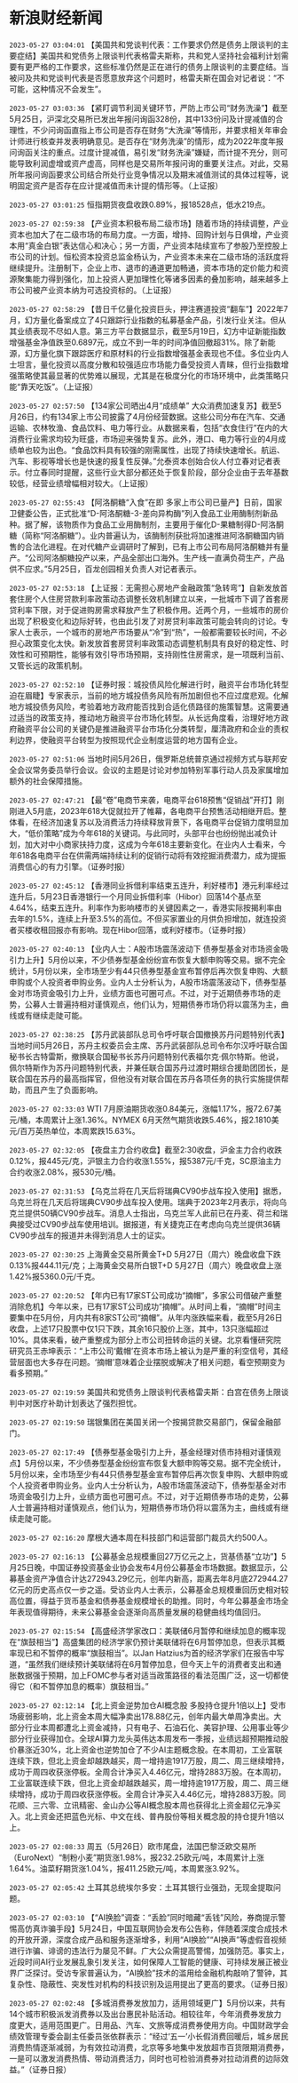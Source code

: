# 新浪财经新闻
`2023-05-27 03:04:01` 【美国共和党谈判代表：工作要求仍然是债务上限谈判的主要症结】美国共和党债务上限谈判代表格雷夫斯称，共和党人坚持社会福利计划需要有更严格的工作要求，这些标准仍然是正在进行的债务上限谈判的主要症结。当被问及共和党谈判代表是否愿意放弃这个问题时，格雷夫斯在国会对记者说：“不可能，这种情况不会发生”。

`2023-05-27 03:03:36` 【紧盯调节利润关键环节，严防上市公司“财务洗澡”】截至5月25日，沪深北交易所已发出年报问询函328份，其中133份问及计提减值的合理性，不少问询函直指上市公司是否存在财务“大洗澡”等情形，并要求相关年审会计师进行核查并发表明确意见。是否存在“财务洗澡”的情形，成为2022年度年报问询函关注的重点。过度计提减值，易引发“财务洗澡”嫌疑，而计提不充分，则可能导致利润虚增或资产虚高，同样也是交易所年报问询的重要关注点。对此，交易所年报问询函要求公司结合所处行业竞争情况以及期末减值测试的具体过程等，说明固定资产是否存在应计提减值而未计提的情形等。（上证报）

`2023-05-27 03:01:25` 恒指期货夜盘收跌0.89%，报18528点，低水219点。

`2023-05-27 02:59:38` 【产业资本积极布局二级市场】随着市场的持续调整，产业资本也加大了在二级市场的布局力度。一方面，增持、回购计划与日俱增，产业资本用“真金白银”表达信心和决心；另一方面，产业资本陆续宣布了参股乃至控股上市公司的计划。恒松资本投资总监金杨认为，产业资本未来在二级市场的活跃度将继续提升。注册制下，企业上市、退市的通道更加畅通，资本市场的定价能力和资源聚集能力得到强化，加上投资人更加理性化等诸多因素的叠加影响，越来越多上市公司被产业资本纳为可选投资标的。（上证报）

`2023-05-27 02:58:29` 【昔日千亿量化投资巨头，押注赛道投资“翻车”】2022年7月，幻方量化备案成立了4只跟踪行业指数的私募基金产品，引发行业关注。但从其业绩表现不尽如人意。第三方平台数据显示，截至5月19日，幻方中证新能指数增强基金净值跌至0.6897元，成立不到一年的时间净值回撤超31%。除了新能源，幻方量化旗下跟踪医疗和原材料的行业指数增强基金表现也不佳。多位业内人士坦言，量化投资以高度分散和较强适应市场能力备受投资人青睐，但行业指数增强策略使其最显著的优势难以展现，尤其是在极度分化的市场环境中，此类策略只能“靠天吃饭”。（上证报）

`2023-05-27 02:57:50` 【134家公司晒出4月“成绩单” 大众消费加速复苏】截至5月26日，约有134家上市公司披露了4月份经营数据。这些公司分布在汽车、交通运输、农林牧渔、食品饮料、电力等行业。从数据来看，包括“衣食住行”在内的大消费行业需求均较为旺盛，市场迎来强势复苏。此外，港口、电力等行业的4月成绩单也较为出色。“食品饮料具有较强的刚需属性，出现了持续快速增长。航运、汽车、影视等增长也是快速的报复性反弹。”允泰资本创始合伙人付立春对记者表示。付立春同时提醒，这些行业大部分都还处于恢复阶段，部分企业由于去年基数较低，经营业绩增幅相对较大。（上证报）

`2023-05-27 02:55:43` 【阿洛酮糖“入食”在即 多家上市公司已量产】日前，国家卫健委公告，正式批准“D-阿洛酮糖-3-差向异构酶”列入食品工业用酶制剂新品种。据了解，该物质作为食品工业用酶制剂，主要用于催化D-果糖制得D-阿洛酮糖（简称“阿洛酮糖”）。业内普遍认为，该酶制剂获批将加速推进阿洛酮糖国内销售的合法化进程。在对代糖产业调研时了解到，已有上市公司布局阿洛酮糖并有量产。“公司阿洛酮糖投产以来，产品全部出口海外。生产线一直满负荷生产，产品供不应求。”5月25日，百龙创园相关负责人对记者表示。

`2023-05-27 02:53:18` 【上证报：无需担心房地产金融政策“急转弯”】自新发放首套住房个人住房贷款利率政策动态调整长效机制建立以来，一批城市下调了首套房贷利率下限，对于促进购房需求释放产生了积极作用。近两个月，一些城市的房价出现了积极变化和边际好转，也由此引发了对房贷利率政策可能会转向的讨论。专家人士表示，一个城市的房地产市场要从“冷”到“热”，一般都需要较长时间，不必担心政策变化太快。新发放首套房贷利率政策动态调整机制具有良好的稳定性、时效性和可预期性，能够有效引导市场预期，支持刚性住房需求，是一项既利当前、又管长远的政策机制。

`2023-05-27 02:52:10` 【证券时报：城投债风险化解进行时，融资平台市场化转型迫在眉睫】专家表示，当前的地方城投债务风险有所加剧但也不应过度悲观。化解地方城投债务风险，考验着地方政府能否找到合适化债路径的施策智慧。这需要通过适当的政策支持，推动地方融资平台市场化转型。从长远角度看，治理好地方政府融资平台公司的关键仍是推进融资平台市场化分类转型，厘清政府和企业的责权利边界，使融资平台转型为按照现代企业制度运营的地方国有企业。

`2023-05-27 02:51:06` 当地时间5月26日，俄罗斯总统普京通过视频方式与联邦安全会议常务委员举行会议。会议的主题是讨论对参加特别军事行动人员及家属增加额外的社会保障措施。

`2023-05-27 02:47:21` 【最“卷”电商节来袭，电商平台618预售“促销战”开打】刚刚进入5月底，2023年618大促就拉开了帷幕，各电商平台预售活动相继开启。整体看，在经济加速复苏以及消费活力持续释放背景下，各电商平台促销力度明显加大，“低价策略”成为今年618的关键词。与此同时，头部平台也纷纷抛出减负计划，加大对中小商家扶持力度，这成为今年618主要新变化。在业内人士看来，今年618各电商平台在供需两端持续让利的促销行动将有效挖掘消费潜力，成为提振消费信心的有力引擎。（证券时报）

`2023-05-27 02:45:12` 【香港同业拆借利率结束五连升，利好楼市】港元利率经过连升后，5月23日香港银行一个月同业拆借利率（Hibor）回落14个基点至4.64%，结束五连升。利率作为影响楼市的关键因素之一，香港实际按揭利率由去年的1.5%，连续上升至3.5%的高位。不但买家置业的月供负担增加，就连投资者买楼收租回报亦有影响。现在Hibor回落，或利好楼市。（证券时报）

`2023-05-27 02:40:13` 【业内人士：A股市场震荡波动下 债券型基金对市场资金吸引力上升】5月份以来，不少债券型基金纷纷宣布恢复大额申购等交易。据不完全统计，5月份以来，全市场至少有44只债券型基金宣布暂停后再次恢复申购、大额申购或个人投资者申购业务。业内人士分析认为，A股市场震荡波动下，债券型基金对市场资金吸引力上升，业绩方面也可圈可点。不过，对于近期债券市场的走势，公募人士普遍持相对谨慎观点，他们认为，短期债券市场仍将以震荡为主，曲线或有继续走陡可能。

`2023-05-27 02:38:25` 【苏丹武装部队总司令呼吁联合国撤换苏丹问题特别代表】当地时间5月26日，苏丹主权委员会主席、苏丹武装部队总司令布尔汉呼吁联合国秘书长古特雷斯，撤换联合国秘书长苏丹问题特别代表福尔克·佩尔特斯。他说，佩尔特斯作为苏丹问题特别代表，并兼任联合国苏丹过渡时期综合援助团团长，是联合国在苏丹的最高指挥官，但他没有对联合国在苏丹各项任务的执行实施提供帮助，而且产生了负面影响。

`2023-05-27 02:33:03` WTI 7月原油期货收涨0.84美元，涨幅1.17%，报72.67美元/桶，本周累计上涨1.36%。NYMEX 6月天然气期货收跌5.46%，报2.1810美元/百万英热单位，本周累跌15.63%。

`2023-05-27 02:32:05` 【夜盘主力合约收盘】截至2:30收盘，沪金主力合约收跌0.12%，报445元/克，沪银主力合约收涨1.55%，报5387元/千克，SC原油主力合约收涨2.08%，报530元/桶。

`2023-05-27 02:31:53` 【乌克兰将在几天后将瑞典CV90步战车投入使用】据悉，乌克兰将在几天后将瑞典CV90步战车投入使用。瑞典于2023年2月表示，将向乌克兰提供50辆CV90步战车。消息人士指出，乌克兰军人此前已在丹麦、荷兰和瑞典接受过CV90步战车使用培训。据报道，有关捷克正在考虑向乌克兰提供36辆CV90步战车的报道并未得到消息人士的证实。

`2023-05-27 02:30:25` 上海黄金交易所黄金T+D 5月27日（周六）晚盘收盘下跌0.13%报444.11元/克；上海黄金交易所白银T+D 5月27日（周六）晚盘收盘上涨1.42%报5360.0元/千克。

`2023-05-27 02:20:52` 【年内已有17家ST公司成功“摘帽”，多家公司借破产重整消除危机】今年以来，已有17家ST公司成功“摘帽”。从时间上看，“摘帽”时间主要集中在5月份，月内共有8家ST公司“摘帽”。从年内涨跌幅来看，截至5月26日收盘，上述17只股票中仅1只下跌，其余16只股价上涨，其中，13只涨幅超过10%。具体来看，破产重整成为部分上市公司扭转命运的关键。北京看懂研究院研究员王赤坤表示：“上市公司‘戴帽’在资本市场上被认为是严重的利空信号，其经营层面也大多存在问题。‘摘帽’意味着企业摆脱或解决了相关问题，看空预期变为看多预期。”

`2023-05-27 02:19:59` 美国共和党债务上限谈判代表格雷夫斯：白宫在债务上限谈判中对医疗补助计划表达了强烈担忧。

`2023-05-27 02:19:50` 瑞银集团在美国关闭一个按揭贷款交易部门，保留金融部门。

`2023-05-27 02:17:49` 【债券型基金吸引力上升，基金经理对债市持相对谨慎观点】5月份以来，不少债券型基金纷纷宣布恢复大额申购等交易。据不完全统计，5月份以来，全市场至少有44只债券型基金宣布暂停后再次恢复申购、大额申购或个人投资者申购业务。业内人士分析认为，A股市场震荡波动下，债券型基金对市场资金吸引力上升，业绩方面也可圈可点。不过，对于近期债券市场的走势，公募人士普遍持相对谨慎观点，他们认为，短期债券市场仍将以震荡为主，曲线或有继续走陡可能。

`2023-05-27 02:16:20` 摩根大通本周在科技部门和运营部门裁员大约500人。

`2023-05-27 02:16:13` 【公募基金总规模重回27万亿元之上，货基债基“立功”】5月25日晚，中国证券投资基金业协会发布4月份公募基金市场数据。数据显示，公募基金资产净值合计达272943.29亿元，创年内新高，距离去年8月底272944.27亿元的历史高点仅一步之遥。受访业内人士表示，公募基金总规模重回历史相对较高位置，得益于货币基金和债券基金规模增长的助推。同时，今年公募基金市场全年表现值得期待，未来公募基金会逐渐向高质量发展的稳健曲线均值回归。

`2023-05-27 02:15:54` 【高盛经济学家改口：美联储6月暂停和继续加息的概率现在“旗鼓相当”】高盛集团的经济学家仍预计美联储将在6月暂停加息，但表示其概率现已和不暂停的概率“旗鼓相当”。以Jan Hatzius为首的经济学家们在报告中写道，“虽然我们继续预计美联储将在6月暂停加息，但今天上午的消费者支出和通胀数据强于预期，加上FOMC参与者对适当政策路径的看法范围广泛，这一切都使得它（和不暂停加息的概率）旗鼓相当。”

`2023-05-27 02:12:14` 【北上资金逆势加仓AI概念股 多股持仓提升1倍以上】受市场疲弱影响，北上资金本周大幅净卖出178.88亿元，创年内最大单周净卖出。大部分行业本周都遭北上资金减持，只有电子、石油石化、美容护理、公用事业等少部分行业获得加仓。全球AI算力龙头英伟达本周发布一季报，业绩远超预期推动股价暴涨近30%，北上资金也逆势加仓了不少AI主题概念股。在本周初，工业富联连续下跌，但北上资金却越跌越买，周一增持逾1917万股，周二、周三继续增持，成功于周四收获涨停板。全周合计净买入4.46亿元，增持2883万股。在本周初，工业富联连续下跌，但北上资金却越跌越买，周一增持逾1917万股，周二、周三继续增持，成功于周四收获涨停板。全周合计净买入4.46亿元，增持2883万股。同花顺、三六零、立讯精密、金山办公等AI概念股本周也获得北上资金超亿元净买入。北上资金还把蓝色光标、中文在线、普冉股份等相关概念股的持仓提升1倍以上。

`2023-05-27 02:08:33` 周五（5月26日）欧市尾盘，法国巴黎泛欧交易所（EuroNext）“制粉小麦”期货涨1.98%，报232.25欧元/吨，本周累计上涨1.64%。油菜籽期货涨1.04%，报411.25欧元/吨，本周累涨3.92%。

`2023-05-27 02:05:42` 土耳其总统埃尔多安：土耳其银行业强劲，无现金提取问题。

`2023-05-27 02:03:10` 【“AI换脸”调查：“丢脸”同时暗藏“丢钱”风险，券商提示警惕高仿真诈骗手段】5月24日，中国互联网协会发布公告称，伴随着深度合成技术的开放开源，深度合成产品和服务逐渐增多，利用“AI换脸”“AI换声”等虚假音视频进行诈骗、诽谤的违法行为屡见不鲜。广大公众需提高警惕，加强防范。事实上，近段时间AI行业发展乱象引发关注，如何保障人工智能的健康、可持续发展正被业界广泛探讨。受访专家普遍认为，“AI换脸”技术的滥用给金融机构敲响了警钟，其复杂性、隐蔽性、突发性对机构的科技识别及运用提出了更高的要求。（证券日报）

`2023-05-27 02:02:48` 【多城消费券发放加力，适用领域更广】5月份以来，共有14个城市积极派发消费券以及出台惠民补贴活动。相较往年，今年消费券发放力度更大，适用范围更广。日用品、汽车、文旅等成消费券使用方向。中国财政学会绩效管理专委会副主任委员张依群表示：“经过‘五一’小长假消费回暖后，城乡居民消费热情逐渐减弱，为有效拉动消费，北京等多地集中发放超市百货限期消费券，一是可以激发消费热情、带动消费活力，同时也可检验消费券对拉动消费的边际效益。”（证券日报）

